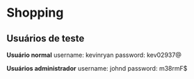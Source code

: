 # Shopping

## Usuários de teste

**Usuário normal**
username: kevinryan
password: kev02937@

**Usuários administrador**
username: johnd
password: m38rmF$
